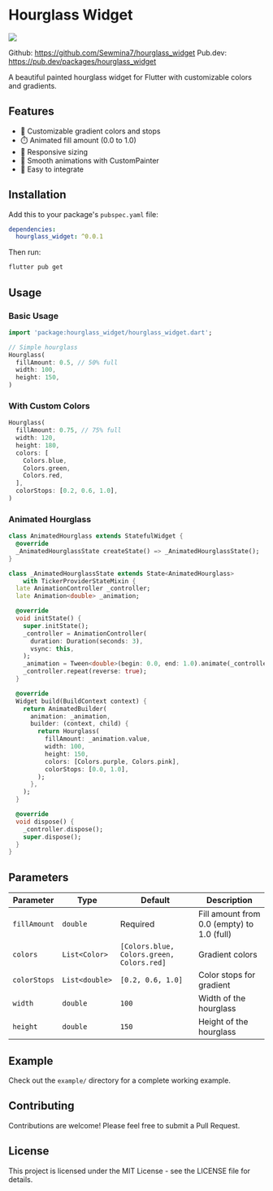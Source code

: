 # Hourglass Widget

![](https://github.com/Sewmina7/hourglass_widget/preview.gif)

Github: https://github.com/Sewmina7/hourglass_widget
Pub.dev: https://pub.dev/packages/hourglass_widget

A beautiful painted hourglass widget for Flutter with customizable colors and gradients.

## Features

- 🎨 Customizable gradient colors and stops
- ⏱️ Animated fill amount (0.0 to 1.0)
- 📱 Responsive sizing
- 🎯 Smooth animations with CustomPainter
- 🔧 Easy to integrate 

## Installation

Add this to your package's `pubspec.yaml` file:

```yaml
dependencies:
  hourglass_widget: ^0.0.1
```

Then run:

```bash
flutter pub get
```

## Usage

### Basic Usage

```dart
import 'package:hourglass_widget/hourglass_widget.dart';

// Simple hourglass
Hourglass(
  fillAmount: 0.5, // 50% full
  width: 100,
  height: 150,
)
```

### With Custom Colors

```dart
Hourglass(
  fillAmount: 0.75, // 75% full
  width: 120,
  height: 180,
  colors: [
    Colors.blue,
    Colors.green,
    Colors.red,
  ],
  colorStops: [0.2, 0.6, 1.0],
)
```

### Animated Hourglass

```dart
class AnimatedHourglass extends StatefulWidget {
  @override
  _AnimatedHourglassState createState() => _AnimatedHourglassState();
}

class _AnimatedHourglassState extends State<AnimatedHourglass>
    with TickerProviderStateMixin {
  late AnimationController _controller;
  late Animation<double> _animation;

  @override
  void initState() {
    super.initState();
    _controller = AnimationController(
      duration: Duration(seconds: 3),
      vsync: this,
    );
    _animation = Tween<double>(begin: 0.0, end: 1.0).animate(_controller);
    _controller.repeat(reverse: true);
  }

  @override
  Widget build(BuildContext context) {
    return AnimatedBuilder(
      animation: _animation,
      builder: (context, child) {
        return Hourglass(
          fillAmount: _animation.value,
          width: 100,
          height: 150,
          colors: [Colors.purple, Colors.pink],
          colorStops: [0.0, 1.0],
        );
      },
    );
  }

  @override
  void dispose() {
    _controller.dispose();
    super.dispose();
  }
}
```

## Parameters

| Parameter | Type | Default | Description |
|-----------|------|---------|-------------|
| `fillAmount` | `double` | Required | Fill amount from 0.0 (empty) to 1.0 (full) |
| `colors` | `List<Color>` | `[Colors.blue, Colors.green, Colors.red]` | Gradient colors |
| `colorStops` | `List<double>` | `[0.2, 0.6, 1.0]` | Color stops for gradient |
| `width` | `double` | `100` | Width of the hourglass |
| `height` | `double` | `150` | Height of the hourglass |

## Example

Check out the `example/` directory for a complete working example.

## Contributing

Contributions are welcome! Please feel free to submit a Pull Request.

## License

This project is licensed under the MIT License - see the LICENSE file for details.


